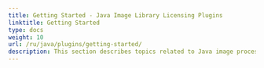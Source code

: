 ```yaml
---
title: Getting Started - Java Image Library Licensing Plugins
linktitle: Getting Started
type: docs
weight: 10
url: /ru/java/plugins/getting-started/
description: This section describes topics related to Java image processing library that includes product overview, supported file formats, features, installation and how to run the examples.
---
```

